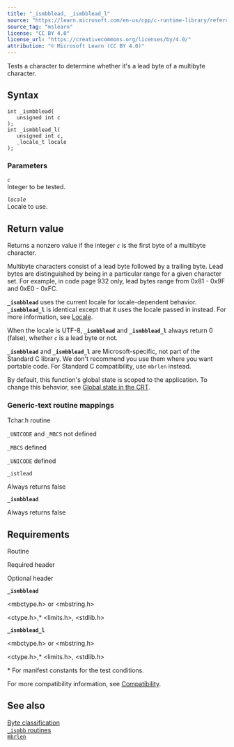 ```yaml
---
title: "_ismbblead, _ismbblead_l"
source: "https://learn.microsoft.com/en-us/cpp/c-runtime-library/reference/ismbblead-ismbblead-l?view=msvc-170"
source_tag: "mslearn"
license: "CC BY 4.0"
license_url: "https://creativecommons.org/licenses/by/4.0/"
attribution: "© Microsoft Learn (CC BY 4.0)"
---
```

Tests a character to determine whether it's a lead byte of a multibyte character.

## Syntax

```
int _ismbblead(
   unsigned int c
);
int _ismbblead_l(
   unsigned int c,
   _locale_t locale
);
```

### Parameters

_`c`_  
Integer to be tested.

_`locale`_  
Locale to use.

## Return value

Returns a nonzero value if the integer _`c`_ is the first byte of a multibyte character.

Multibyte characters consist of a lead byte followed by a trailing byte. Lead bytes are distinguished by being in a particular range for a given character set. For example, in code page 932 only, lead bytes range from 0x81 - 0x9F and 0xE0 - 0xFC.

**`_ismbblead`** uses the current locale for locale-dependent behavior. **`_ismbblead_l`** is identical except that it uses the locale passed in instead. For more information, see [Locale](https://learn.microsoft.com/en-us/cpp/c-runtime-library/locale?view=msvc-170).

When the locale is UTF-8, **`_ismbblead`** and **`_ismbblead_l`** always return 0 (false), whether _`c`_ is a lead byte or not.

**`_ismbblead`** and **`_ismbblead_l`** are Microsoft-specific, not part of the Standard C library. We don't recommend you use them where you want portable code. For Standard C compatibility, use `mbrlen` instead.

By default, this function's global state is scoped to the application. To change this behavior, see [Global state in the CRT](https://learn.microsoft.com/en-us/cpp/c-runtime-library/global-state?view=msvc-170).

### Generic-text routine mappings

Tchar.h routine

`_UNICODE` and `_MBCS` not defined

`_MBCS` defined

`_UNICODE` defined

`_istlead`

Always returns false

**`_ismbblead`**

Always returns false

## Requirements

Routine

Required header

Optional header

**`_ismbblead`**

<mbctype.h> or <mbstring.h>

<ctype.h>,\* <limits.h>, <stdlib.h>

**`_ismbblead_l`**

<mbctype.h> or <mbstring.h>

<ctype.h>,\* <limits.h>, <stdlib.h>

\* For manifest constants for the test conditions.

For more compatibility information, see [Compatibility](https://learn.microsoft.com/en-us/cpp/c-runtime-library/compatibility?view=msvc-170).

## See also

[Byte classification](https://learn.microsoft.com/en-us/cpp/c-runtime-library/byte-classification?view=msvc-170)  
[`_ismbb` routines](https://learn.microsoft.com/en-us/cpp/c-runtime-library/ismbb-routines?view=msvc-170)  
[`mbrlen`](https://learn.microsoft.com/en-us/cpp/c-runtime-library/reference/mbrlen?view=msvc-170)